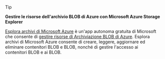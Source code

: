 > [!TIP]
> 
> **Gestire le risorse dell'archivio BLOB di Azure con Microsoft Azure Storage Explorer**
> 
> [Esplora archivi di Microsoft Azure](../articles/vs-azure-tools-storage-manage-with-storage-explorer.md) è un'app autonoma gratuita di Microsoft che consente di [gestire risorse di Archiviazione BLOB di Azure](../articles/vs-azure-tools-storage-explorer-blobs.md). Esplora archivi di Microsoft Azure consente di creare, leggere, aggiornare ed eliminare contenitori BLOB e BLOB, nonché di gestire l'accesso ai contenitori BLOB e ai BLOB.




<!--HONumber=Dec16_HO2-->


